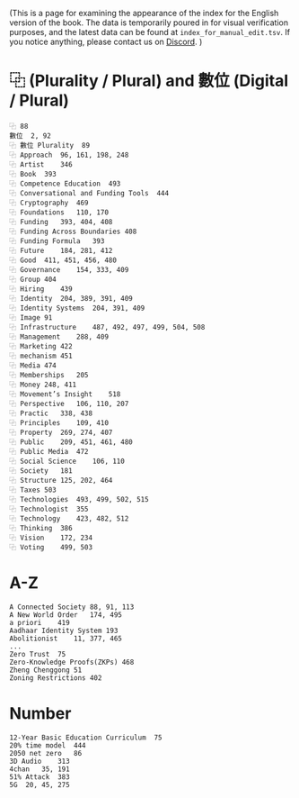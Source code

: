 (This is a page for examining the appearance of the index for the English version of the book. The data is temporarily poured in for visual verification purposes, and the latest data can be found at `index_for_manual_edit.tsv`. If you notice anything, please contact us on [Discord](https://discord.com/channels/1133444567031627846/1223368310020771860/1227540767031955476). )

# ⿻ (Plurality / Plural) and 數位 (Digital / Plural)
```
⿻ 88	
數位	2, 92
⿻ 數位 Plurality	89
⿻ Approach	96, 161, 198, 248
⿻ Artist	346
⿻ Book	393
⿻ Competence Education	493
⿻ Conversational and Funding Tools	444
⿻ Cryptography	469
⿻ Foundations	110, 170
⿻ Funding	393, 404, 408
⿻ Funding Across Boundaries	408
⿻ Funding Formula	393
⿻ Future	184, 281, 412
⿻ Good	411, 451, 456, 480
⿻ Governance	154, 333, 409
⿻ Group	404
⿻ Hiring	439
⿻ Identity	204, 389, 391, 409
⿻ Identity Systems	204, 391, 409
⿻ Image	91
⿻ Infrastructure	487, 492, 497, 499, 504, 508
⿻ Management	288, 409
⿻ Marketing	422
⿻ mechanism	451
⿻ Media	474
⿻ Memberships	205
⿻ Money	248, 411
⿻ Movement’s Insight	518
⿻ Perspective	106, 110, 207
⿻ Practic	338, 438
⿻ Principles	109, 410
⿻ Property	269, 274, 407
⿻ Public	209, 451, 461, 480
⿻ Public Media	472
⿻ Social Science	106, 110
⿻ Society	181
⿻ Structure	125, 202, 464
⿻ Taxes	503
⿻ Technologies	493, 499, 502, 515
⿻ Technologist	355
⿻ Technology	423, 482, 512
⿻ Thinking	386
⿻ Vision	172, 234
⿻ Voting	499, 503
```

# A-Z
```
A Connected Society	88, 91, 113
A New World Order	174, 495
a priori	419
Aadhaar Identity System	193
Abolitionist	11, 377, 465
...
Zero Trust	75
Zero-Knowledge Proofs(ZKPs)	468
Zheng Chenggong	51
Zoning Restrictions	402
```
# Number
```
12-Year Basic Education Curriculum	75
20% time model	444
2050 net zero	86
3D Audio	313
4chan	35, 191
51% Attack	383
5G	20, 45, 275
```